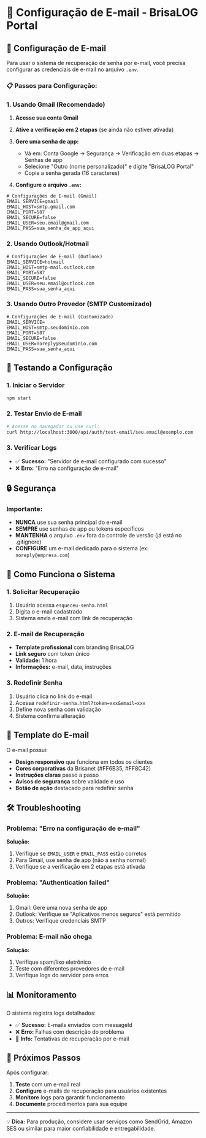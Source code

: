 # 📧 Configuração de E-mail - BrisaLOG Portal

## 🔧 Configuração de E-mail

Para usar o sistema de recuperação de senha por e-mail, você precisa configurar as credenciais de e-mail no arquivo `.env`.

### 📋 Passos para Configuração:

### 1. **Usando Gmail (Recomendado)**

1. **Acesse sua conta Gmail**
2. **Ative a verificação em 2 etapas** (se ainda não estiver ativada)
3. **Gere uma senha de app:**
   - Vá em: Conta Google → Segurança → Verificação em duas etapas → Senhas de app
   - Selecione "Outro (nome personalizado)" e digite "BrisaLOG Portal"
   - Copie a senha gerada (16 caracteres)

4. **Configure o arquivo `.env`:**
```env
# Configurações de E-mail (Gmail)
EMAIL_SERVICE=gmail
EMAIL_HOST=smtp.gmail.com
EMAIL_PORT=587
EMAIL_SECURE=false
EMAIL_USER=seu.email@gmail.com
EMAIL_PASS=sua_senha_de_app_aqui
```

### 2. **Usando Outlook/Hotmail**

```env
# Configurações de E-mail (Outlook)
EMAIL_SERVICE=hotmail
EMAIL_HOST=smtp-mail.outlook.com
EMAIL_PORT=587
EMAIL_SECURE=false
EMAIL_USER=seu.email@outlook.com
EMAIL_PASS=sua_senha_aqui
```

### 3. **Usando Outro Provedor (SMTP Customizado)**

```env
# Configurações de E-mail (Customizado)
EMAIL_SERVICE=
EMAIL_HOST=smtp.seudominio.com
EMAIL_PORT=587
EMAIL_SECURE=false
EMAIL_USER=noreply@seudominio.com
EMAIL_PASS=sua_senha_aqui
```

## 🚀 Testando a Configuração

### 1. **Iniciar o Servidor**
```bash
npm start
```

### 2. **Testar Envio de E-mail**
```bash
# Acesse no navegador ou use curl:
curl http://localhost:3000/api/auth/test-email/seu.email@exemplo.com
```

### 3. **Verificar Logs**
- ✅ **Sucesso:** "Servidor de e-mail configurado com sucesso"
- ❌ **Erro:** "Erro na configuração de e-mail"

## 🔒 Segurança

### **Importante:**
- **NUNCA** use sua senha principal do e-mail
- **SEMPRE** use senhas de app ou tokens específicos
- **MANTENHA** o arquivo `.env` fora do controle de versão (já está no .gitignore)
- **CONFIGURE** um e-mail dedicado para o sistema (ex: `noreply@empresa.com`)

## 📧 Como Funciona o Sistema

### **1. Solicitar Recuperação**
1. Usuário acessa `esqueceu-senha.html`
2. Digita o e-mail cadastrado
3. Sistema envia e-mail com link de recuperação

### **2. E-mail de Recuperação**
- **Template profissional** com branding BrisaLOG
- **Link seguro** com token único
- **Validade:** 1 hora
- **Informações:** e-mail, data, instruções

### **3. Redefinir Senha**
1. Usuário clica no link do e-mail
2. Acessa `redefinir-senha.html?token=xxx&email=xxx`
3. Define nova senha com validação
4. Sistema confirma alteração

## 🎨 Template do E-mail

O e-mail possui:
- **Design responsivo** que funciona em todos os clientes
- **Cores corporativas** da Brisanet (#FF6B35, #FF8C42)
- **Instruções claras** passo a passo
- **Avisos de segurança** sobre validade e uso
- **Botão de ação** destacado para redefinir senha

## 🛠️ Troubleshooting

### **Problema:** "Erro na configuração de e-mail"
**Solução:**
1. Verifique se `EMAIL_USER` e `EMAIL_PASS` estão corretos
2. Para Gmail, use senha de app (não a senha normal)
3. Verifique se a verificação em 2 etapas está ativada

### **Problema:** "Authentication failed"
**Solução:**
1. Gmail: Gere uma nova senha de app
2. Outlook: Verifique se "Aplicativos menos seguros" está permitido
3. Outros: Verifique credenciais SMTP

### **Problema:** E-mail não chega
**Solução:**
1. Verifique spam/lixo eletrônico
2. Teste com diferentes provedores de e-mail
3. Verifique logs do servidor para erros

## 📊 Monitoramento

O sistema registra logs detalhados:
- ✅ **Sucesso:** E-mails enviados com messageId
- ❌ **Erro:** Falhas com descrição do problema
- 📧 **Info:** Tentativas de recuperação por e-mail

## 🔄 Próximos Passos

Após configurar:
1. **Teste** com um e-mail real
2. **Configure** e-mails de recuperação para usuários existentes
3. **Monitore** logs para garantir funcionamento
4. **Documente** procedimentos para sua equipe

---

💡 **Dica:** Para produção, considere usar serviços como SendGrid, Amazon SES ou similar para maior confiabilidade e entregabilidade.
